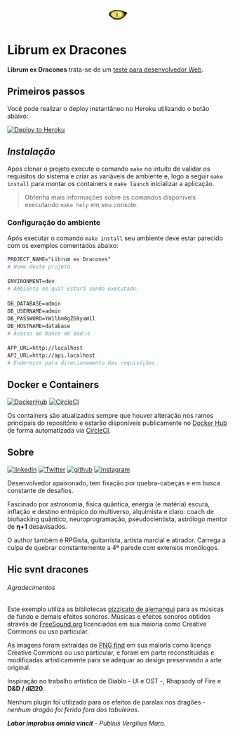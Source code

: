 <p align="center"><img src="https://github.com/jmurowaniecki/sicredi-librum-ex-dracones/blob/master/app/src/assets/image/dragoneye.png?raw=true" height="42px"></p>

# Librum ex Dracones

**Librum ex Dracones** trata-se de um [teste para desenvolvedor Web](https://github.com/WoopSicredi/jobs/issues/6).

## Primeiros passos

Você pode realizar o deploy instantâneo no Heroku utilizando o botão abaixo:

[![Deploy to Heroku](https://www.herokucdn.com/deploy/button.svg)](https://heroku.com/deploy)

## _Instalação_

Após clonar o projeto execute o comando `make` no intuito de validar os requisitos do sistema e criar as variáveis de ambiente e, logo a seguir `make install` para montar os containers e `make launch` inicializar a aplicação.

> Obtenha mais informações sobre os comandos disponíveis executando `make help` em seu console.

### Configuração do ambiente

Após executar o comando `make install` seu ambiente deve estar parecido com os exemplos comentados abaixo:

```apache
PROJECT_NAME="Librum ex Dracones"
# Nome deste projeto.

ENVIRONMENT=dev
# Ambiente no qual estará sendo executado.

DB_DATABASE=admin
DB_USERNAME=admin
DB_PASSWORD=YW1lbm8gZG9yaW1l
DB_HOSTNAME=database
# Acesso ao banco de dad☉s

APP_URL=http://localhost
API_URL=http://api.localhost
# Endereços para direcionamento das requisições.
```

## Docker e Containers
[url-dockerhub]: https://hub.docker.com/repository/docker/lambdadeveloper/sicredi
[url-circleci ]: https://app.circleci.com/pipelines/github/jmurowaniecki/sicredi-librum-ex-dracones

[![DockerHub][ico-dockerhub]][url-dockerhub]
[![CircleCI][ico-circleci]][url-circleci]

Os containers são atualizados sempre que houver alteração nos ramos principais do repositório e estarão disponíveis publicamente no [Docker Hub][url-dockerhub] de forma automatizada via [CircleCI][url-circleci].



## Sobre
<!-- Makefile:about -->
[![linkedin ][ico-linkedin ]](https://www.linkedin.com/in/php-developer)
[![Twitter  ][ico-twitter  ]](https://twitter.com/0xD3C0D3)
[![github   ][ico-github   ]](https://github.com/jmurowaniecki)
[![instagram][ico-instagram]](https://instagram.com/john.bmp)
<!-- Makefile:/about -->

Desenvolvedor apaixonado, tem fixação por quebra-cabeças e em busca constante de desafios.

Fascinado por astronomia, física quântica, energia (e matéria) escura, inflação e destino entrópico do multiverso, alquimista e claro: coach de biohacking quântico, neuroprogramação, pseudocientista, astrólogo mentor de **η+1** desavisados.

O author também é RPGista, guitarrista, artista marcial e atirador. Carrega a culpa de quebrar constantemente a 4ª parede com extensos monólogos.




## Hic svnt dracones
###### Agradecimentos

Este exemplo utiliza as bibliotecas [pizzicato de alemangui](https://github.com/alemangui/pizzicato) para as músicas de fundo e demais efeitos sonoros. Músicas e efeitos sonoros obtidos através de [FreeSound.org](https://freesound.org/) licenciados em sua maioria como Creative Commons ou uso particular.

As imagens foram extraídas de [PNG find](https://www.pngfind.com/) em sua maioria como licença Creative Commons ou uso particular, e foram em parte reconstituídas e modificadas artisticamente para se adequar ao design preservando a arte original.

Inspiração no trabalho artístico de Diablo - UI e OST -, Rhapsody of Fire e **D&D / d⚂20**.

Nenhum plugin foi utilizado para os efeitos de paralax nos dragões - _nenhum dragão foi ferido fora dos tabuleiros_.

_**Labor improbus omnia vincit** - Publius Vergilius Maro._



[](ASSETS)

[ico-twitter  ]: https://img.shields.io/badge/Twitter-0xD3C0D3-6f42c1?style=flat-square&logo=twitter&logoColor=fff
[ico-instagram]: https://img.shields.io/badge/Instagram-john.bmp-d73a49?style=flat-square&logo=instagram&logoColor=fff
[ico-linkedin ]: https://img.shields.io/badge/linkedin-php--developer-1488C6?style=flat-square&logo=linkedin&logoColor=fff
[ico-github   ]: https://img.shields.io/badge/github-jmurowaniecki-0366d6?style=flat-square&logo=github&logoColor=fff
[ico-dockerhub]: https://img.shields.io/badge/λ::dev-sicredi-099cec?style=flat-square&logo=docker&logoColor=fff
[ico-circleci]: https://img.shields.io/circleci/build/github/jmurowaniecki/sicredi-librum-ex-dracones?label=CircleCI&logo=circleci&style=flat-square&token=b9fd25eb908755fd60791b8b3bee30e4641ac9e7
